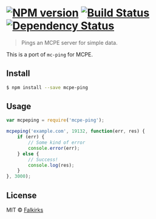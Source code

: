 #  [![NPM version][npm-image]][npm-url] [![Build Status][travis-image]][travis-url] [![Dependency Status][daviddm-image]][daviddm-url]

> Pings an MCPE server for simple data.

This is a port of `mc-ping` for MCPE. 

## Install

```sh
$ npm install --save mcpe-ping
```


## Usage

```js
var mcpeping = require('mcpe-ping');

mcpeping('example.com', 19132, function(err, res) {
    if (err) {
        // Some kind of error
        console.error(err);
    } else {
        // Success!
        console.log(res);
    }
}, 3000);
```


## License

MIT © [Falkirks](http://falkirks.com)


[npm-image]: https://badge.fury.io/js/mcpe-ping.svg
[npm-url]: https://npmjs.org/package/mcpe-ping
[travis-image]: https://travis-ci.org/Falkirks/mcpe-ping.svg?branch=master
[travis-url]: https://travis-ci.org/Falkirks/mcpe-ping
[daviddm-image]: https://david-dm.org/Falkirks/mcpe-ping.svg?theme=shields.io
[daviddm-url]: https://david-dm.org/Falkirks/mcpe-ping

